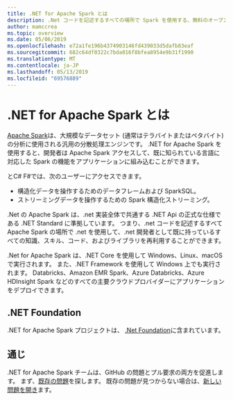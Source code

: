 ```yaml
---
title: .NET for Apache Spark とは
description: .Net コードを記述するすべての場所で Spark を使用する、無料のオープンソースのクロスプラットフォームのビッグ Data Analytics フレームワークである Apache Spark 用 .NET について説明します。
author: mamccrea
ms.topic: overview
ms.date: 05/06/2019
ms.openlocfilehash: e72a1fe196b4374903146fd439033d5dafb83eaf
ms.sourcegitcommit: 682c64df0322c7bda016f8bfea8954e9b31f1990
ms.translationtype: MT
ms.contentlocale: ja-JP
ms.lasthandoff: 05/13/2019
ms.locfileid: "69576889"
---
```

# <a name="what-is-net-for-apache-spark"></a>.NET for Apache Spark とは

[Apache Spark](https://spark.apache.org/)は、大規模なデータセット (通常はテラバイトまたはペタバイト) の分析に使用される汎用の分散処理エンジンです。 .NET for Apache Spark を使用すると、開発者は Apache Spark アクセスして、既に知られている言語に対応した Spark の機能をアプリケーションに組み込むことができます。

とC# F#では、次のユーザーにアクセスできます。

* 構造化データを操作するためのデータフレームおよび SparkSQL。
* ストリーミングデータを操作するための Spark 構造化ストリーミング。

.Net の Apache Spark は、.net 実装全体で共通する .NET Api の正式な仕様である .NET Standard に準拠しています。 つまり、.net コードを記述するすべて Apache Spark の場所で .net を使用して、.net 開発者として既に持っているすべての知識、スキル、コード、およびライブラリを再利用することができます。

.Net for Apache Spark は、.NET Core を使用して Windows、Linux、macOS で実行されます。 また、.NET Framework を使用して Windows 上でも実行されます。 Databricks、Amazon EMR Spark、Azure Databricks、Azure HDInsight Spark などのすべての主要クラウドプロバイダーにアプリケーションをデプロイできます。

## <a name="net-foundation"></a>.NET Foundation

.NET for Apache Spark プロジェクトは、 [.Net Foundation](https://www.dotnetfoundation.org/)に含まれています。

## <a name="contributions"></a>通じ

.NET for Apache Spark チームは、GitHub の問題とプル要求の両方を促進します。 まず、[既存の問題](https://github.com/dotnet/spark/issues)を探します。 既存の問題が見つからない場合は、[新しい問題を開き](https://github.com/dotnet/spark/issues?utf8=%E2%9C%93&q=is%3Aissue+is%3Aopen+)ます。
